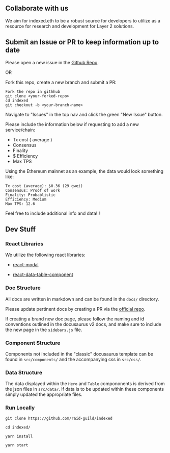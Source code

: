 ## Collaborate with us

We aim for indexed.eth to be a robust source for developers to utilize as a resource for research and development for Layer 2 solutions.

## Submit an Issue or PR to keep information up to date

Please open a new issue in the [Github Repo](https://github.com/raid-guild/indexed).

OR

Fork this repo, create a new branch and submit a PR:

```
Fork the repo in githhub
git clone <your-forked-repo>
cd indexed
git checkout -b <your-branch-name>
```

Navigate to "Issues" in the top nav and click the green "New Issue" button.

Please include the information below if requesting to add a new service/chain:

- Tx cost ( average )
- Consensus
- Finality
- $ Efficiency
- Max TPS

Using the Ethereum mainnet as an example, the data would look something like:

```
Tx cost (average): $0.36 (29 gwei)
Consensus: Proof of work
Finality: Probablistic
Efficiency: Medium
Max TPS: 12.6
```

Feel free to include additional info and data!!!

## Dev Stuff

### React Libraries

We utilize the following react libraries:

- [react-modal](https://www.npmjs.com/package/react-modal)

- [react-data-table-component](https://www.npmjs.com/package/react-data-table-component)

### Doc Structure

All docs are written in markdown and can be found in the `docs/` directory.

Please update pertinent docs by creating a PR via the [official repo](https://github.com/raid-guild/indexed).

If creating a brand new doc page, please follow the naming and id conventions outlined in the docusaurus v2 docs, and make sure to include the new page in the `sidebars.js` file.

### Component Structure

Components not included in the "classic" docusaurus template can be found in `src/components/` and the accompanying css in `src/css/`.

### Data Structure

The data displayed within the `Hero` and `Table` compononents is derived from the json files in `src/data/`. If data is to be updated within these components simply updated the appropriate files.

### Run Locally

```
git clone https://github.com/raid-guild/indexed

cd indexed/

yarn install

yarn start
```
